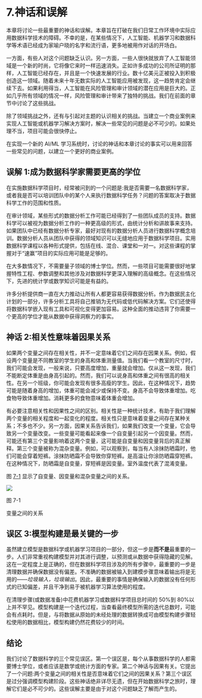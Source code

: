 # 7.神话和误解

本章将讨论一些最重要的神话和误解。本章旨在打破在我们日常工作环境中实际应用数据科学技术的障碍。不幸的是，在某些情况下，人工智能、机器学习和数据科学等术语已经成为家喻户晓的名字和流行语，更多地被用作对话的开场白。

一方面，有些人对这个问题缺乏认识。另一方面，一些人很快就放弃了人工智能领域是一个新的时尚，它将像它来时一样迅速消失。正如许多成功的公司所证明的那样，人工智能已经存在，并且是一个快速发展的行业。数十亿美元正被投入到积极创造这一领域。随着未来十年无数实际的人工智能应用被发现，这一趋势肯定会继续下去。如果利用得当，人工智能在风险管理和审计领域的潜在应用是巨大的。正如几乎所有领域的情况一样，风险管理和审计带来了独特的挑战。我们在前面的章节中讨论了这些挑战。

除了领域挑战之外，还有与引起对主题的认识相关的挑战。当建立一个商业案例来实现人工智能或机器学习解决方案时，解决一些常见的问题是必不可少的。如果处理不当，项目可能会很快停止。

在实现一个新的 AI/ML 学习系统时，讨论的神话和本章讨论的事实可以用来回答一些常见的问题，以建立一个更好的商业案例。

## 误解 1:成为数据科学家需要更高的学位

在实施数据科学项目时，经常被问到的一个问题是:我是否需要一名数据科学家，或者我是否可以培训团队中的某个人来执行数据科学任务？问题的答案取决于数据科学工作的范围和性质。

在审计领域，某些形式的数据分析工作可能已经得到了一些团队成员的支持。数据科学可以被视为数据分析工作的一种更高级的形式，由统计分析和讲故事来支持。如果团队中已经有数据分析专家，最好对现有的数据分析人员进行数据科学概念培训。数据分析人员从团队中获得的领域知识可以无缝地应用于数据科学项目。实用数据科学课程以各种形式提供，包括在线、混合、课堂和一对一。对这些课程的掌握对于“速赢”项目的实际应用可能是足够的。

在大多数情况下，不需要量子领域的博士学位。然而，一些项目可能需要很好地掌握特性工程、参数调整和其他涉及对数据科学更深入理解的高级概念。在这些情况下，先进的统计学或数学知识可能是有益的。

许多分析提供商一直在大力推动让所有人都更容易获得数据分析。作为数据民主化计划的一部分，许多分析工具将自己推销为无代码或低代码解决方案。它们还使得将数据科学嵌入现有工具和可视化变得更加容易。这种全面的推动违背了你需要一个更高的学位才能从数据中获得洞察力的事实。

## 神话 2:相关性意味着因果关系

如果两个变量之间存在相关性，并不一定意味着它们之间存在因果关系。例如，假设两个变量是不同教室的学生的身高和体重测量值。当我们看一个教室的尺寸时，我们可能会发现，一般来说，只要高度增加，重量就会增加。仅从这一发现，我们不能断定体重是由身高引起的。然而，我们可以说身高和体重之间有很高的相关性。在另一个班级，你可能会发现有很多高瘦的学生。因此，在这种情况下，趋势可能是随着身高的增加，体重可能会减少或保持不变。身高不会导致体重增加。吃食物导致体重增加。消耗更多的食物意味着体重会增加。

有必要注意相关性和因果性之间的区别。相关性是一种统计技术，有助于我们理解两个变量的相关程度和一起变化的程度。相关性只是意味着变量之间存在某种关系；不多也不少。另一方面，因果关系告诉我们，如果我们改变一个变量，它会导致另一个变量改变。一些变量可能看起来像一个自变量引起另一个因变量。然而，可能还有第三个变量影响着这两个变量，这可能是自变量和因变量背后的真正解释。第三个变量被称为混杂变量。例如，可以观察到，每当有人涂抹防晒霜时，他们可能会穿着短裤。涂抹防晒霜不会导致你穿短裤。是高温让你涂防晒霜穿短裤。在这种情况下，防晒霜是自变量，穿短裤是因变量。室外温度代表了混淆变量。

图 [7-1](#Fig1) 显示了自变量、因变量和混杂变量之间的关系。

![](../images/513842_1_En_7_Chapter/513842_1_En_7_Fig1_HTML.jpg)

图 7-1

变量之间的关系

## 误区 3:模型构建是最关键的一步

虽然建立模型是数据科学或机器学习项目的一部分，但这一步是**而不是**最重要的一步。人们非常重视构建模型并对其进行调整，以预测或从数据中获得隐藏的见解。这在一定程度上是正确的，但在数据科学项目涉及的所有步骤中，最重要的一步是清理数据并确保数据没有偏差。不准确的数据被输入到建模步骤意味着输出将是无用的——*垃圾输入，垃圾输出*。因此，最重要的事情是确保输入的数据没有任何形式的已知偏差，并且干净到易于被机器学习算法使用的程度。

在清理步骤(或数据准备)中花费机器学习或数据科学项目总时间的 50%到 80%以上并不罕见。模型构建是一个迭代过程，当查看最终模型所需的迭代总数时，可能会有点耗时。但是，与将数据从原始的未经处理的数据转换成可由模型构建步骤轻松使用的数据相比，模型构建仍然花费较少的时间。

## 结论

我们讨论了数据科学的三个常见误区。第一个误区是，每个从事数据科学的人都需要博士学位，或者应该是数学或统计方面的专家。第二个神话与因果有关。它提出了一个问题:两个变量之间的相关性是否意味着它们之间的因果关系？第三个误区是过分强调模型构建阶段。这些神话绝非详尽无遗，但在开始数据科学之旅时，理解它们是必不可少的。这些误解主要是由于对这个问题缺乏了解而产生的。